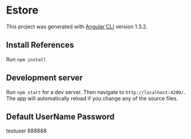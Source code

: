# Estore

This project was generated with [Angular CLI](https://github.com/angular/angular-cli) version 1.3.2.

## Install References

Run `npm install` 

## Development server

Run `npm start` for a dev server. Then navigate to `http://localhost:4200/`. The app will automatically reload if you change any of the source files.

## Default UserName Password
testuser
888888
